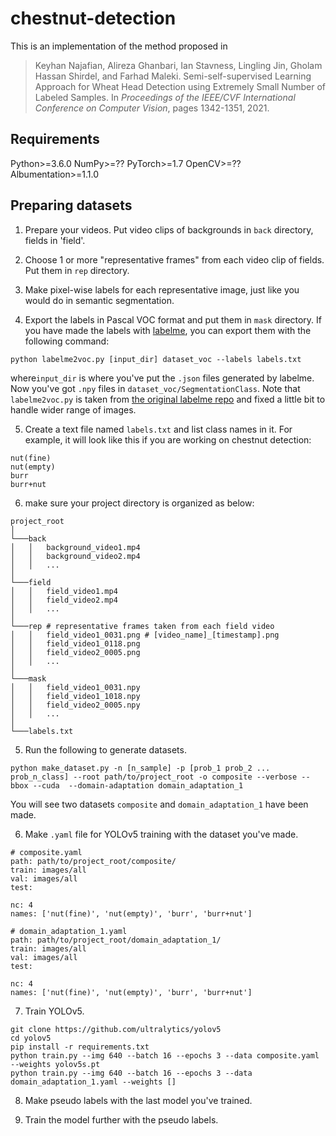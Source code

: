 # chestnut-detection

This is an implementation of the method proposed in
> Keyhan Najafian, Alireza Ghanbari, Ian Stavness, Lingling Jin, Gholam Hassan Shirdel, and Farhad Maleki. Semi-self-supervised Learning Approach for Wheat Head Detection using Extremely Small Number of Labeled Samples. In *Proceedings of the IEEE/CVF International Conference on Computer Vision*, pages 1342-1351, 2021.

## Requirements
Python>=3.6.0
NumPy>=??
PyTorch>=1.7
OpenCV>=??
Albumentation>=1.1.0

## Preparing datasets

1. Prepare your videos. Put video clips of backgrounds in `back` directory, fields in 'field'.

2. Choose 1 or more "representative frames" from each video clip of fields. Put them in `rep` directory.

3. Make pixel-wise labels for each representative image, just like you would do in semantic segmentation.

4. Export the labels in Pascal VOC format and put them in `mask` directory. If you have made the labels with [labelme](https://github.com/wkentaro/labelme), you can export them with the following command:
```
python labelme2voc.py [input_dir] dataset_voc --labels labels.txt
```
where`input_dir` is where you've put the `.json` files generated by labelme.
Now you've got `.npy` files in `dataset_voc/SegmentationClass`.
Note that `labelme2voc.py` is taken from [the original labelme repo](https://github.com/wkentaro/labelme/blob/main/examples/semantic_segmentation/labelme2voc.py) and fixed a little bit to handle wider range of images.

5. Create a text file named `labels.txt` and list class names in it. For example, it will look like this if you are working on chestnut detection:
```
nut(fine)
nut(empty)
burr
burr+nut
```

6. make sure your project directory is organized as below:

```
project_root
│   
└───back
│   │   background_video1.mp4
│   │   background_video2.mp4
│   │   ...
│   
└───field
│   │   field_video1.mp4
│   │   field_video2.mp4
│   │	...
│
└───rep # representative frames taken from each field video
│   │   field_video1_0031.png # [video_name]_[timestamp].png
│   │   field_video1_0118.png
│   │	field_video2_0005.png
│   │	...
│
└───mask
│   │   field_video1_0031.npy
│   │   field_video1_1018.npy
│   │	field_video2_0005.npy
│   │	...
│
└───labels.txt
```

5. Run the following to generate datasets.
```
python make_dataset.py -n [n_sample] -p [prob_1 prob_2 ... prob_n_class] --root path/to/project_root -o composite --verbose --bbox --cuda  --domain-adaptation domain_adaptation_1
```
You will see two datasets `composite` and `domain_adaptation_1` have been made.

6. Make `.yaml` file for YOLOv5 training with the dataset you've made.
```
# composite.yaml
path: path/to/project_root/composite/
train: images/all
val: images/all
test:

nc: 4
names: ['nut(fine)', 'nut(empty)', 'burr', 'burr+nut']
```

```
# domain_adaptation_1.yaml
path: path/to/project_root/domain_adaptation_1/
train: images/all
val: images/all
test:

nc: 4
names: ['nut(fine)', 'nut(empty)', 'burr', 'burr+nut']
```

7. Train YOLOv5.
```
git clone https://github.com/ultralytics/yolov5
cd yolov5
pip install -r requirements.txt
python train.py --img 640 --batch 16 --epochs 3 --data composite.yaml --weights yolov5s.pt
python train.py --img 640 --batch 16 --epochs 3 --data domain_adaptation_1.yaml --weights []
```

8. Make pseudo labels with the last model you've trained.

9. Train the model further with the pseudo labels.

